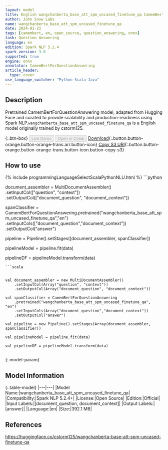 ```yaml
---
layout: model
title: English wangchanberta_base_att_spm_uncased_finetune_qa CamemBertForQuestionAnswering from cstorm125
author: John Snow Labs
name: wangchanberta_base_att_spm_uncased_finetune_qa
date: 2024-01-21
tags: [camembert, en, open_source, question_answering, onnx]
task: Question Answering
language: en
edition: Spark NLP 5.2.4
spark_version: 3.0
supported: true
engine: onnx
annotator: CamemBertForQuestionAnswering
article_header:
  type: cover
use_language_switcher: "Python-Scala-Java"
---
```


## Description

Pretrained CamemBertForQuestionAnswering model, adapted from Hugging Face and curated to provide scalability and production-readiness using Spark NLP.`wangchanberta_base_att_spm_uncased_finetune_qa` is a English model originally trained by cstorm125.

{:.btn-box}
<button class="button button-orange" disabled>Live Demo</button>
<button class="button button-orange" disabled>Open in Colab</button>
[Download](https://s3.amazonaws.com/auxdata.johnsnowlabs.com/public/models/wangchanberta_base_att_spm_uncased_finetune_qa_en_5.2.4_3.0_1705871885550.zip){:.button.button-orange.button-orange-trans.arr.button-icon}
[Copy S3 URI](s3://auxdata.johnsnowlabs.com/public/models/wangchanberta_base_att_spm_uncased_finetune_qa_en_5.2.4_3.0_1705871885550.zip){:.button.button-orange.button-orange-trans.button-icon.button-copy-s3}

## How to use



<div class="tabs-box" markdown="1">
{% include programmingLanguageSelectScalaPythonNLU.html %}
```python


document_assembler = MultiDocumentAssembler() \
    .setInputCol(["question", "context"]) \
    .setOutputCol(["document_question", "document_context"])
    
    
spanClassifier = CamemBertForQuestionAnswering.pretrained("wangchanberta_base_att_spm_uncased_finetune_qa","en") \
            .setInputCols(["document_question","document_context"]) \
            .setOutputCol("answer")

pipeline = Pipeline().setStages([document_assembler, spanClassifier])

pipelineModel = pipeline.fit(data)

pipelineDF = pipelineModel.transform(data)

```
```scala


val document_assembler = new MultiDocumentAssembler()
    .setInputCol(Array("question", "context")) 
    .setOutputCol(Array("document_question", "document_context"))
    
val spanClassifier = CamemBertForQuestionAnswering  
    .pretrained("wangchanberta_base_att_spm_uncased_finetune_qa", "en")
    .setInputCols(Array("document_question","document_context")) 
    .setOutputCol("answer") 

val pipeline = new Pipeline().setStages(Array(document_assembler, spanClassifier))

val pipelineModel = pipeline.fit(data)

val pipelineDF = pipelineModel.transform(data)


```
</div>

{:.model-param}
## Model Information

{:.table-model}
|---|---|
|Model Name:|wangchanberta_base_att_spm_uncased_finetune_qa|
|Compatibility:|Spark NLP 5.2.4+|
|License:|Open Source|
|Edition:|Official|
|Input Labels:|[document_question, document_context]|
|Output Labels:|[answer]|
|Language:|en|
|Size:|392.1 MB|

## References

https://huggingface.co/cstorm125/wangchanberta-base-att-spm-uncased-finetune-qa